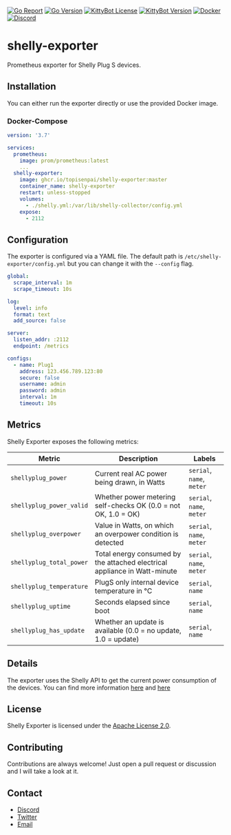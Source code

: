 [![Go Report](https://goreportcard.com/badge/github.com/TopiSenpai/shelly-exporter)](https://goreportcard.com/report/github.com/TopiSenpai/shelly-exporter)
[![Go Version](https://img.shields.io/github/go-mod/go-version/TopiSenpai/shelly-exporter)](https://golang.org/doc/devel/release.html)
[![KittyBot License](https://img.shields.io/github/license/TopiSenpai/shelly-exporter)](LICENSE)
[![KittyBot Version](https://img.shields.io/github/v/tag/TopiSenpai/shelly-exporter?label=release)](https://github.com/TopiSenpai/shelly-exporter/releases/latest)
[![Docker](https://github.com/TopiSenpai/shelly-exporter/actions/workflows/docker.yml/badge.svg)](https://github.com/TopiSenpai/shelly-exporter/actions/workflows/docker.yml)
[![Discord](https://discordapp.com/api/guilds/608506410803658753/embed.png?style=shield)](https://discord.gg/sD3ABd5)


# shelly-exporter

Prometheus exporter for Shelly Plug S devices.

## Installation

You can either run the exporter directly or use the provided Docker image.

### Docker-Compose

```yaml
version: '3.7'

services:
  prometheus:
    image: prom/prometheus:latest
    ...
  shelly-exporter:
    image: ghcr.io/topisenpai/shelly-exporter:master
    container_name: shelly-exporter
    restart: unless-stopped
    volumes:
      - ./shelly.yml:/var/lib/shelly-collector/config.yml
    expose:
      - 2112
```

## Configuration

The exporter is configured via a YAML file. The default path is `/etc/shelly-exporter/config.yml` but you can change it
with the `--config` flag.

```yaml
global:
  scrape_interval: 1m
  scrape_timeout: 10s

log:
  level: info
  format: text
  add_source: false

server:
  listen_addr: :2112
  endpoint: /metrics

configs:
  - name: Plug1
    address: 123.456.789.123:80
    secure: false
    username: admin
    password: admin
    interval: 1m
    timeout: 10s
```

## Metrics

Shelly Exporter exposes the following metrics:

| Metric                   | Description                                                               | Labels                    |
|--------------------------|---------------------------------------------------------------------------|---------------------------|
| `shellyplug_power`       | Current real AC power being drawn, in Watts                               | `serial`, `name`, `meter` |
| `shellyplug_power_valid` | Whether power metering self-checks OK (0.0 = not OK, 1.0 = OK)            | `serial`, `name`, `meter` |
| `shellyplug_overpower`   | Value in Watts, on which an overpower condition is detected               | `serial`, `name`, `meter` |
| `shellyplug_total_power` | Total energy consumed by the attached electrical appliance in Watt-minute | `serial`, `name`, `meter` |
| `shellyplug_temperature` | PlugS only internal device temperature in °C                              | `serial`, `name`          |
| `shellyplug_uptime`      | Seconds elapsed since boot                                                | `serial`, `name`          |
| `shellyplug_has_update`  | Whether an update is available (0.0 = no update, 1.0 = update)            | `serial`, `name`          |

## Details

The exporter uses the Shelly API to get the current power consumption of the devices. You can find more information [here](https://shelly-api-docs.shelly.cloud/gen1/#status) and [here](https://shelly-api-docs.shelly.cloud/gen1/#shelly-plug-plugs-status)

## License

Shelly Exporter is licensed under the [Apache License 2.0](/LICENSE).

## Contributing

Contributions are always welcome! Just open a pull request or discussion and I will take a look at it.

## Contact

- [Discord](https://discord.gg/sD3ABd5)
- [Twitter](https://twitter.com/TopiSenpai)
- [Email](mailto:git@topi.wtf)
